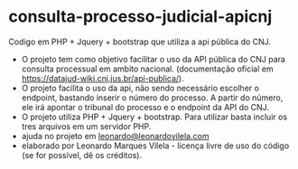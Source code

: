 # consulta-processo-judicial-apicnj
Codigo em PHP + Jquery + bootstrap que utiliza a api pública do CNJ. 
- O projeto tem como objetivo facilitar o uso da API pública do CNJ para consulta processual em ambito nacional. (documentação oficial em https://datajud-wiki.cnj.jus.br/api-publica/).
- O projeto facilita o uso da api, não sendo necessário escolher o endpoint, bastando inserir o número do processo. 
A partir do número, ele irá apontar o tribunal do processo e o endpoint da API do CNJ. 
- O projeto utiliza PHP + Jquery + bootstrap. Para utilizar basta incluir os tres arquivos em um servidor PHP.
- ajuda no projeto em leonardo@leonardovilela.com
- elaborado por Leonardo Marques Vilela - licença livre de uso do código (se for possível, dê os créditos).
